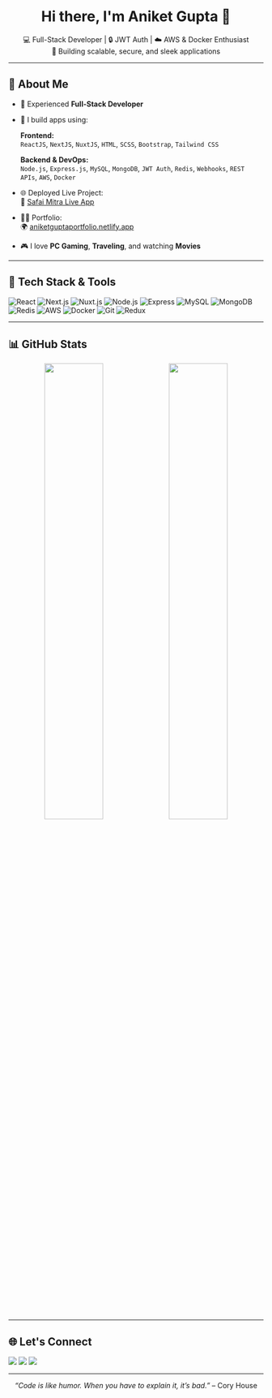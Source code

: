 <!-- README.md for AniketGupta-98 -->

<h1 align="center">Hi there, I'm Aniket Gupta 👋</h1>

<p align="center">
  💻 Full-Stack Developer | 🔒 JWT Auth | ☁️ AWS & Docker Enthusiast<br/>
  🚀 Building scalable, secure, and sleek applications
</p>

---

## 🚀 About Me

- 💼 Experienced **Full-Stack Developer**
- 🔧 I build apps using:
  
  **Frontend:**  
  `ReactJS`, `NextJS`, `NuxtJS`, `HTML`, `SCSS`, `Bootstrap`, `Tailwind CSS`

  **Backend & DevOps:**  
  `Node.js`, `Express.js`, `MySQL`, `MongoDB`, `JWT Auth`, `Redis`, `Webhooks`, `REST APIs`, `AWS`, `Docker`

- 🌐 Deployed Live Project:  
  🔗 [Safai Mitra Live App](https://live.safaimitra.click/)

- 🧑‍💻 Portfolio:  
  🌍 [aniketguptaportfolio.netlify.app](https://aniketguptaportfolio.netlify.app/)

- 🎮 I love **PC Gaming**, **Traveling**, and watching **Movies**

---

## 🔧 Tech Stack & Tools

![React](https://img.shields.io/badge/React-20232A?style=for-the-badge&logo=react&logoColor=61DAFB)
![Next.js](https://img.shields.io/badge/Next.js-000000?style=for-the-badge&logo=nextdotjs&logoColor=white)
![Nuxt.js](https://img.shields.io/badge/Nuxt.js-00C58E?style=for-the-badge&logo=nuxtdotjs&logoColor=white)
![Node.js](https://img.shields.io/badge/Node.js-339933?style=for-the-badge&logo=nodedotjs&logoColor=white)
![Express](https://img.shields.io/badge/Express-000000?style=for-the-badge&logo=express&logoColor=white)
![MySQL](https://img.shields.io/badge/MySQL-00758F?style=for-the-badge&logo=mysql&logoColor=white)
![MongoDB](https://img.shields.io/badge/MongoDB-4EA94B?style=for-the-badge&logo=mongodb&logoColor=white)
![Redis](https://img.shields.io/badge/Redis-DC382D?style=for-the-badge&logo=redis&logoColor=white)
![AWS](https://img.shields.io/badge/AWS-232F3E?style=for-the-badge&logo=amazonaws&logoColor=white)
![Docker](https://img.shields.io/badge/Docker-2496ED?style=for-the-badge&logo=docker&logoColor=white)
![Git](https://img.shields.io/badge/Git-F05032?style=for-the-badge&logo=git&logoColor=white)
![Redux](https://img.shields.io/badge/Redux-764ABC?style=for-the-badge&logo=redux&logoColor=white)

---

## 📊 GitHub Stats

<p align="center">
  <img src="https://github-readme-stats.vercel.app/api?username=AniketGupta-98&show_icons=true&theme=radical" width="48%" />
  <img src="https://github-readme-stats.vercel.app/api/top-langs/?username=AniketGupta-98&layout=compact&theme=radical" width="48%" />
</p>

---

## 🌐 Let's Connect

<p align="left">
  <a href="mailto:youremail@example.com"><img src="https://img.shields.io/badge/Gmail-D14836?style=for-the-badge&logo=gmail&logoColor=white"/></a>
  <a href="https://www.linkedin.com/in/your-linkedin/"><img src="https://img.shields.io/badge/LinkedIn-0077B5?style=for-the-badge&logo=linkedin&logoColor=white"/></a>
  <a href="https://aniketgupta-portfolio.netlify.app"><img src="https://img.shields.io/badge/Portfolio-000?style=for-the-badge&logo=vercel&logoColor=white"/></a>
</p>

---

<p align="center">
  <i>“Code is like humor. When you have to explain it, it’s bad.”</i> – Cory House
</p>
